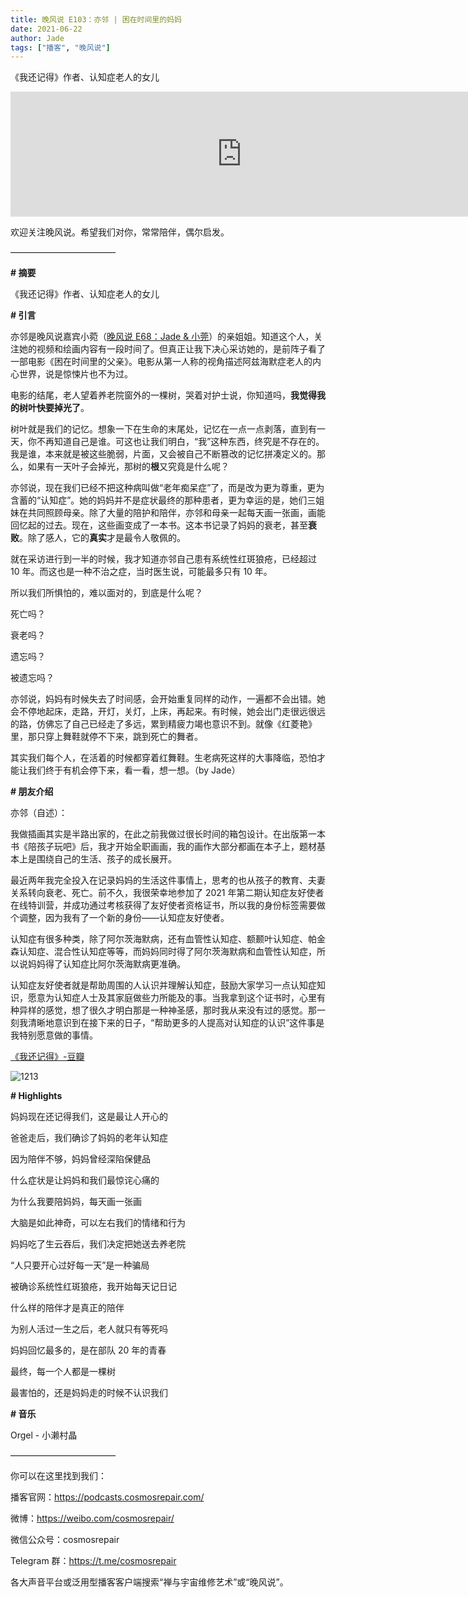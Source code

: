 ```yaml
---
title: 晚风说 E103：亦邻 | 困在时间里的妈妈
date: 2021-06-22
author: Jade
tags: ["播客", "晚风说"]
---
```


《我还记得》作者、认知症老人的女儿

<!--more-->

<iframe src="https://player.fireside.fm/v2/trfV16OE+AECgBWeJ?theme=light" width="740" height="200" frameborder="0" scrolling="no"></iframe>

欢迎关注晚风说。希望我们对你，常常陪伴，偶尔启发。

————————————

**# 摘要**

《我还记得》作者、认知症老人的女儿

**# 引言**

亦邻是晚风说嘉宾小菀（[晚风说 E68：Jade & 小莞](http://mp.weixin.qq.com/s?__biz=MzkyNzE5OTIwNA==&mid=2247486425&idx=1&sn=c2541157d7128a0a2336c1d36b7510f8&chksm=c22af152f55d7844f3b67eff8f290512ee11472990376bfced7cc821da37d77e85c9a1df130d&scene=21#wechat_redirect)）的亲姐姐。知道这个人，关注她的视频和绘画内容有一段时间了。但真正让我下决心采访她的，是前阵子看了一部电影《困在时间里的父亲》。电影从第一人称的视角描述阿兹海默症老人的内心世界，说是惊悚片也不为过。

电影的结尾，老人望着养老院窗外的一棵树，哭着对护士说，你知道吗，**我觉得我的树叶快要掉光了**。

树叶就是我们的记忆。想象一下在生命的末尾处，记忆在一点一点剥落，直到有一天，你不再知道自己是谁。可这也让我们明白，“我”这种东西，终究是不存在的。我是谁，本来就是被这些脆弱，片面，又会被自己不断篡改的记忆拼凑定义的。那么，如果有一天叶子会掉光，那树的**根**又究竟是什么呢？

亦邻说，现在我们已经不把这种病叫做“老年痴呆症”了，而是改为更为尊重，更为含蓄的“认知症”。她的妈妈并不是症状最终的那种患者，更为幸运的是，她们三姐妹在共同照顾母亲。除了大量的陪护和陪伴，亦邻和母亲一起每天画一张画，画能回忆起的过去。现在，这些画变成了一本书。这本书记录了妈妈的衰老，甚至**衰败**。除了感人，它的**真实**才是最令人敬佩的。

就在采访进行到一半的时候，我才知道亦邻自己患有系统性红斑狼疮，已经超过 10 年。而这也是一种不治之症，当时医生说，可能最多只有 10 年。

所以我们所惧怕的，难以面对的，到底是什么呢？

死亡吗？

衰老吗？

遗忘吗？

被遗忘吗？

亦邻说，妈妈有时候失去了时间感，会开始重复同样的动作，一遍都不会出错。她会不停地起床，走路，开灯，关灯，上床，再起来。有时候，她会出门走很远很远的路，仿佛忘了自己已经走了多远，累到精疲力竭也意识不到。就像《红菱艳》里，那只穿上舞鞋就停不下来，跳到死亡的舞者。

其实我们每个人，在活着的时候都穿着红舞鞋。生老病死这样的大事降临，恐怕才能让我们终于有机会停下来，看一看，想一想。（by Jade）

**# 朋友介绍**

亦邻（自述）：

我做插画其实是半路出家的，在此之前我做过很长时间的箱包设计。在出版第一本书《陪孩子玩吧》后，我才开始全职画画，我的画作大部分都画在本子上，题材基本上是围绕自己的生活、孩子的成长展开。

最近两年我完全投入在记录妈妈的生活这件事情上，思考的也从孩子的教育、夫妻关系转向衰老、死亡。前不久，我很荣幸地参加了 2021 年第二期认知症友好使者在线特训营，并成功通过考核获得了友好使者资格证书，所以我的身份标签需要做个调整，因为我有了一个新的身份——认知症友好使者。

认知症有很多种类，除了阿尔茨海默病，还有血管性认知症、额颞叶认知症、帕金森认知症、混合性认知症等等，而妈妈同时得了阿尔茨海默病和血管性认知症，所以说妈妈得了认知症比阿尔茨海默病更准确。

认知症友好使者就是帮助周围的人认识并理解认知症，鼓励大家学习一点认知症知识，愿意为认知症人士及其家庭做些力所能及的事。当我拿到这个证书时，心里有种异样的感觉，想了很久才明白那是一种神圣感，那时我从来没有过的感觉。那一刻我清晰地意识到在接下来的日子，“帮助更多的人提高对认知症的认识”这件事是我特别愿意做的事情。

[《我还记得》-豆瓣](https://book.douban.com/subject/35456992/)

![1213](https://cosmosrepair-1257028016.cos.ap-beijing.myqcloud.com/uPic/1213.png)

**# Highlights**

妈妈现在还记得我们，这是最让人开心的

爸爸走后，我们确诊了妈妈的老年认知症

因为陪伴不够，妈妈曾经深陷保健品

什么症状是让妈妈和我们最惊诧心痛的

为什么我要陪妈妈，每天画一张画

大脑是如此神奇，可以左右我们的情绪和行为

妈妈吃了生云吞后，我们决定把她送去养老院

“人只要开心过好每一天”是一种骗局

被确诊系统性红斑狼疮，我开始每天记日记

什么样的陪伴才是真正的陪伴

为别人活过一生之后，老人就只有等死吗

妈妈回忆最多的，是在部队 20 年的青春

最终，每一个人都是一棵树

最害怕的，还是妈妈走的时候不认识我们

**# 音乐**

Orgel - 小濑村晶

————————————

你可以在这里找到我们：

播客官网：https://podcasts.cosmosrepair.com/

微博：https://weibo.com/cosmosrepair/

微信公众号：cosmosrepair

Telegram 群：https://t.me/cosmosrepair

各大声音平台或泛用型播客客户端搜索“禅与宇宙维修艺术”或“晚风说”。